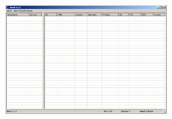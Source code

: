 ![Screenshot](https://raw.githubusercontent.com/Cryakl/Ultimate-RAT-Collection/refs/heads/main/Shark/sharK%202.1.2%20Client/Screenshot.png)
